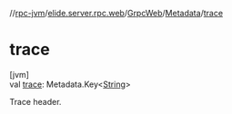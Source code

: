 //[rpc-jvm](../../../../index.md)/[elide.server.rpc.web](../../index.md)/[GrpcWeb](../index.md)/[Metadata](index.md)/[trace](trace.md)

# trace

[jvm]\
val [trace](trace.md): Metadata.Key&lt;[String](https://kotlinlang.org/api/latest/jvm/stdlib/kotlin/-string/index.html)&gt;

Trace header.
